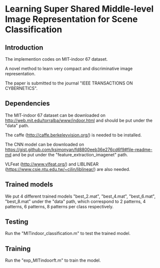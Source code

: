 # Learning Super Shared Middle-level Image Representation for Scene Classification

## Introduction

The implemention codes on MIT-indoor 67 dataset.

A novel method to learn very compact and discriminative image representation.

The paper is submitted to the journal "IEEE TRANSACTIONS ON CYBERNETICS".


## Dependencies
The MIT-indoor 67 dataset can be downloaded on http://web.mit.edu/torralba/www/indoor.html and should be put under the "data" path.

The caffe (http://caffe.berkeleyvision.org/) is needed to be installed.

The CNN model can be downloaded on https://gist.github.com/ksimonyan/fd8800eeb36e276cd6f9#file-readme-md 
and be put under the "feature_extraction_imagenet" path.

VLFeat (http://www.vlfeat.org/) and LIBLINEAR (https://www.csie.ntu.edu.tw/~cjlin/liblinear/) are also needed.


## Trained models
We put 4 different trained models "best_2.mat", "best_4.mat", "best_6.mat", "best_8.mat" under the "data" path, 
which correspond to 2 patterns, 4 patterns, 6 patterns, 8 patterns per class respectively.


## Testing
Run the "MITindoor_classification.m" to test the trained model.


## Training
Run the "exp_MITindoorft.m" to train the model.
